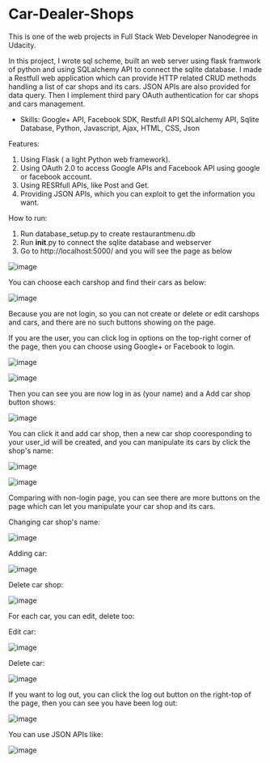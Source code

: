 # Car-Dealer-Shops

This is one of the web projects in Full Stack Web Developer Nanodegree in Udacity.

In this project, I wrote sql scheme, built an web server using flask framwork of python and using SQLalchemy API to connect the sqlite database. I made a Restfull web application which can provide HTTP related CRUD methods handling a list of car shops and its cars. JSON APIs are also provided for data query. Then I implement third pary OAuth authentication for car shops and cars management. 

- Skills: Google+ API, Facebook SDK, Restfull API SQLalchemy API, Sqlite Database, Python, Javascript, Ajax, HTML, CSS, Json

Features: <br/>
1. Using Flask ( a light Python web framework).<br/>
2. Using OAuth 2.0 to access Google APIs and Facebook API using google or facebook account.<br/>
3. Using RESRfull APIs, like Post and Get.<br/>
4. Providing JSON APIs, which you can exploit to get the information you want.<br/>

How to run:<br/>
1. Run database_setup.py to create restaurantmenu.db<br/>
2. Run __init__.py to connect the sqlite database and webserver<br/>
3. Go to http://localhost:5000/ and you will see the page as below<br/>

![image](https://raw.githubusercontent.com/leiyudongyu/images/master/21.jpg)

You can choose each carshop and find their cars as below:

![image](https://raw.githubusercontent.com/leiyudongyu/images/master/22.jpg)

Because you are not login, so you can not create or delete or edit carshops and cars, and there are no such buttons showing on the page.

If you are the user, you can click log in options on the top-right corner of the page, then you can choose using Google+ or Facebook to login.

![image](https://raw.githubusercontent.com/leiyudongyu/images/master/23.jpg)

![image](https://raw.githubusercontent.com/leiyudongyu/images/master/24.jpg)

Then you can see you are now log in as (your name) and a Add car shop button shows:

![image](https://raw.githubusercontent.com/leiyudongyu/images/master/25.jpg)

You can click it and add car shop, then a new car shop cooresponding to your user_id will be created, and you can manipulate its cars by click the shop's name:

![image](https://raw.githubusercontent.com/leiyudongyu/images/master/26.jpg)

![image](https://raw.githubusercontent.com/leiyudongyu/images/master/27.jpg)

Comparing with non-login page, you can see there are more buttons on the page which can let you manipulate your car shop and its cars.

Changing car shop's name:

![image](https://raw.githubusercontent.com/leiyudongyu/images/master/28.jpg)

Adding car:

![image](https://raw.githubusercontent.com/leiyudongyu/images/master/29.jpg)

Delete car shop:

![image](https://raw.githubusercontent.com/leiyudongyu/images/master/30.jpg)

For each car, you can edit, delete too:

Edit car:

![image](https://raw.githubusercontent.com/leiyudongyu/images/master/31.jpg)

Delete car:

![image](https://raw.githubusercontent.com/leiyudongyu/images/master/32.jpg)

If you want to log out, you can click the log out button on the right-top of the page, then you can see you have been log out:

![image](https://raw.githubusercontent.com/leiyudongyu/images/master/33.jpg)

You can use JSON APIs like: 

![image](https://raw.githubusercontent.com/leiyudongyu/images/master/34.jpg)
